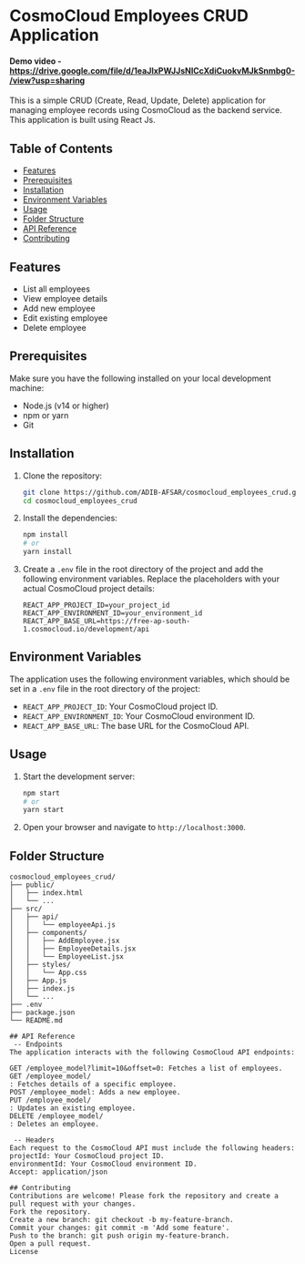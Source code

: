 # CosmoCloud Employees CRUD Application
#### Demo video - https://drive.google.com/file/d/1eaJlxPWJJsNlCcXdiCuokvMJkSnmbg0-/view?usp=sharing
This is a simple CRUD (Create, Read, Update, Delete) application for managing employee records using CosmoCloud as the backend service. This application is built using React Js.

## Table of Contents

- [Features](#features)
- [Prerequisites](#prerequisites)
- [Installation](#installation)
- [Environment Variables](#environment-variables)
- [Usage](#usage)
- [Folder Structure](#folder-structure)
- [API Reference](#api-reference)
- [Contributing](#contributing)

## Features

- List all employees
- View employee details
- Add new employee
- Edit existing employee
- Delete employee

## Prerequisites

Make sure you have the following installed on your local development machine:

- Node.js (v14 or higher)
- npm or yarn
- Git

## Installation

1. Clone the repository:

    ```sh
    git clone https://github.com/ADIB-AFSAR/cosmocloud_employees_crud.git
    cd cosmocloud_employees_crud
    ```

2. Install the dependencies:

    ```sh
    npm install
    # or
    yarn install
    ```

3. Create a `.env` file in the root directory of the project and add the following environment variables. Replace the placeholders with your actual CosmoCloud project details:

    ```env
    REACT_APP_PROJECT_ID=your_project_id
    REACT_APP_ENVIRONMENT_ID=your_environment_id
    REACT_APP_BASE_URL=https://free-ap-south-1.cosmocloud.io/development/api
    ```

## Environment Variables

The application uses the following environment variables, which should be set in a `.env` file in the root directory of the project:

- `REACT_APP_PROJECT_ID`: Your CosmoCloud project ID.
- `REACT_APP_ENVIRONMENT_ID`: Your CosmoCloud environment ID.
- `REACT_APP_BASE_URL`: The base URL for the CosmoCloud API.

## Usage

1. Start the development server:

    ```sh
    npm start
    # or
    yarn start
    ```

2. Open your browser and navigate to `http://localhost:3000`.

## Folder Structure

```plaintext
cosmocloud_employees_crud/
├── public/
│   ├── index.html
│   └── ...
├── src/
│   ├── api/
│   │   └── employeeApi.js
│   ├── components/
│   │   ├── AddEmployee.jsx
│   │   ├── EmployeeDetails.jsx
│   │   └── EmployeeList.jsx
│   ├── styles/
│   │   └── App.css
│   ├── App.js
│   ├── index.js
│   └── ...
├── .env
├── package.json
└── README.md 

## API Reference
 -- Endpoints
The application interacts with the following CosmoCloud API endpoints:

GET /employee_model?limit=10&offset=0: Fetches a list of employees.
GET /employee_model/
: Fetches details of a specific employee.
POST /employee_model: Adds a new employee.
PUT /employee_model/
: Updates an existing employee.
DELETE /employee_model/
: Deletes an employee.

 -- Headers
Each request to the CosmoCloud API must include the following headers:
projectId: Your CosmoCloud project ID.
environmentId: Your CosmoCloud environment ID.
Accept: application/json

## Contributing
Contributions are welcome! Please fork the repository and create a pull request with your changes.
Fork the repository.
Create a new branch: git checkout -b my-feature-branch.
Commit your changes: git commit -m 'Add some feature'.
Push to the branch: git push origin my-feature-branch.
Open a pull request.
License
